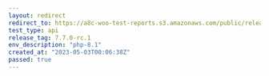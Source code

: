 ```yaml
---
layout: redirect
redirect_to: https://a8c-woo-test-reports.s3.amazonaws.com/public/release/7.7.0-rc.1/php-8.1/api/index.html
test_type: api
release_tag: 7.7.0-rc.1
env_description: "php-8.1"
created_at: "2023-05-03T00:06:38Z"
passed: true
---
```

